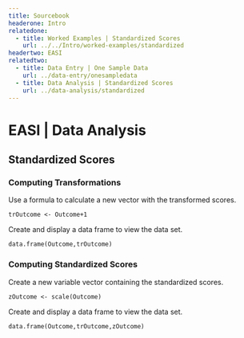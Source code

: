 ```yaml
---
title: Sourcebook
headerone: Intro
relatedone:
  - title: Worked Examples | Standardized Scores
    url: ../../Intro/worked-examples/standardized
headertwo: EASI
relatedtwo:
  - title: Data Entry | One Sample Data
    url: ../data-entry/onesampledata
  - title: Data Analysis | Standardized Scores
    url: ../data-analysis/standardized
---
```


# EASI | Data Analysis

## Standardized Scores

### Computing Transformations

Use a formula to calculate a new vector with the transformed scores. 

```{r}
trOutcome <- Outcome+1
```

Create and display a data frame to view the data set.

```{r}
data.frame(Outcome,trOutcome)
```

### Computing Standardized Scores

Create a new variable vector containing the standardized scores.

```{r}
zOutcome <- scale(Outcome)
```

Create and display a data frame to view the data set.

```{r}
data.frame(Outcome,trOutcome,zOutcome)
```
